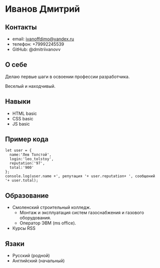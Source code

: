 # Иванов Дмитрий
## Контакты
* email: ivanoffdimo@yandex.ru
* телефон: +79992245539
* GitHub: @dmitriivanovv
## О себе
<p>Делаю первые шаги в освоении профессии разработчика.</p>
<p>Веселый и находчивый. </p>

## Навыки
* HTML basic
* CSS basic
* JS basic

## Пример кода 
```
let user = {
  name:'Лев Толстой',
  login:'leo_tolstoy',
  reputation:'97',
  total:'900'
};
console.log(user.name +', репутация '+ user.reputation+ ', сообщений '+ user.total);
```
## Образование 
* Смоленский строительный колледж. 
  + Монтаж и эксплуатация систем газоснабжения и газового оборудования.
  + Оператор ЭВМ (ms office).
* Курсы RSS
## Язаки
* Русский (родной)
* Английский (начальный)


